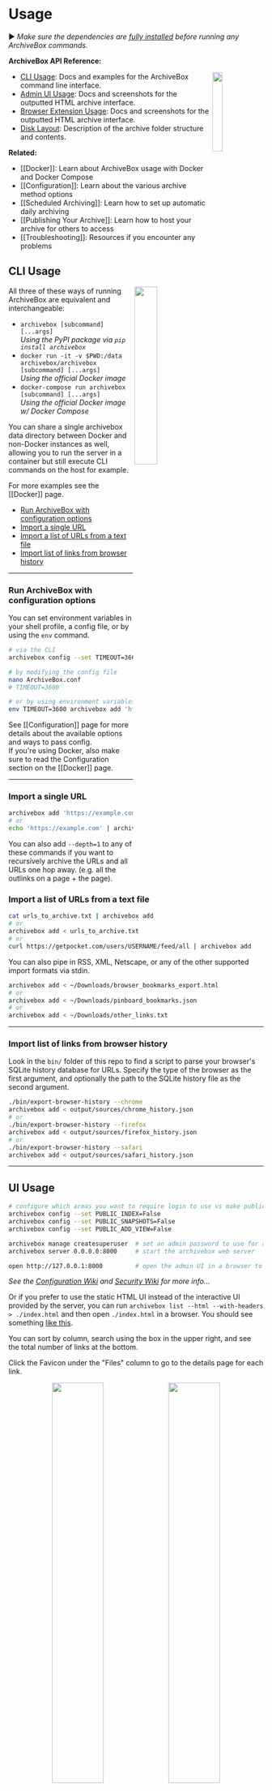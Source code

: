 # Usage

▶️ _Make sure the dependencies are [fully installed](https://github.com/ArchiveBox/ArchiveBox/wiki/Install) before running any ArchiveBox commands._

**ArchiveBox API Reference:**

<img src="https://i.imgur.com/aQZZcku.png" width="20%" align="right"/>

- [CLI Usage](#CLI-Usage): Docs and examples for the ArchiveBox command line interface.
- [Admin UI Usage](#UI-Usage): Docs and screenshots for the outputted HTML archive interface.
- [Browser Extension Usage](#Browser-Extension-Usage): Docs and screenshots for the outputted HTML archive interface.
- [Disk Layout](#Disk-Layout): Description of the archive folder structure and contents.

**Related:**

- [[Docker]]: Learn about ArchiveBox usage with Docker and Docker Compose
- [[Configuration]]: Learn about the various archive method options
- [[Scheduled Archiving]]: Learn how to set up automatic daily archiving
- [[Publishing Your Archive]]: Learn how to host your archive for others to access
- [[Troubleshooting]]: Resources if you encounter any problems

## CLI Usage

<img src="https://i.imgur.com/biVfFYr.png" width="30%" align="right">

All three of these ways of running ArchiveBox are equivalent and interchangeable:

- `archivebox [subcommand] [...args]`  
  *Using the PyPI package via `pip install archivebox`*
- `docker run -it -v $PWD:/data archivebox/archivebox [subcommand] [...args]`  
  *Using the official Docker image*
- `docker-compose run archivebox [subcommand] [...args]`  
  *Using the official Docker image w/ Docker Compose*

You can share a single archivebox data directory between Docker and non-Docker instances as well, allowing you to run the server in a container but still execute CLI commands on the host for example.

For more examples see the [[Docker]] page.

- [Run ArchiveBox with configuration options](#Run-ArchiveBox-with-configuration-options)
- [Import a single URL](#Import-a-single-URL)
- [Import a list of URLs from a text file](#Import-a-list-of-URLs-from-a-text-file)
- [Import list of links from browser history](#Import-list-of-links-from-browser-history)

---

### Run ArchiveBox with configuration options

You can set environment variables in your shell profile, a config file, or by using the `env` command.

```bash
# via the CLI
archivebox config --set TIMEOUT=3600

# by modifying the config file
nano ArchiveBox.conf
# TIMEOUT=3600

# or by using environment variables
env TIMEOUT=3600 archivebox add 'https://example.com'
```

See [[Configuration]] page for more details about the available options and ways to pass config.  
If you're using Docker, also make sure to read the Configuration section on the [[Docker]] page.

---

### Import a single URL

```bash
archivebox add 'https://example.com'
# or
echo 'https://example.com' | archivebox add
```

You can also add `--depth=1` to any of these commands if you want to recursively archive the URLs and all URLs one hop away. (e.g. all the outlinks on a page + the page).

### Import a list of URLs from a text file

```bash
cat urls_to_archive.txt | archivebox add
# or
archivebox add < urls_to_archive.txt
# or
curl https://getpocket.com/users/USERNAME/feed/all | archivebox add
```

You can also pipe in RSS, XML, Netscape, or any of the other supported import formats via stdin.

```bash
archivebox add < ~/Downloads/browser_bookmarks_export.html
# or
archivebox add < ~/Downloads/pinboard_bookmarks.json
# or
archivebox add < ~/Downloads/other_links.txt
```

---

### Import list of links from browser history

Look in the `bin/` folder of this repo to find a script to parse your browser's SQLite history database for URLs.
Specify the type of the browser as the first argument, and optionally the path to the SQLite history file as the second argument.

```bash
./bin/export-browser-history --chrome
archivebox add < output/sources/chrome_history.json
# or
./bin/export-browser-history --firefox
archivebox add < output/sources/firefox_history.json
# or
./bin/export-browser-history --safari
archivebox add < output/sources/safari_history.json
```

---

## UI Usage

```bash
# configure which areas you want to require login to use vs make publicly available
archivebox config --set PUBLIC_INDEX=False
archivebox config --set PUBLIC_SNAPSHOTS=False
archivebox config --set PUBLIC_ADD_VIEW=False

archivebox manage createsuperuser  # set an admin password to use for any areas requiring login
archivebox server 0.0.0.0:8000     # start the archivebox web server

open http://127.0.0.1:8000         # open the admin UI in a browser to view your archive
```

*See the [Configuration Wiki](https://github.com/ArchiveBox/ArchiveBox/wiki/Configuration#public_index--public_snapshots--public_add_view) and [Security Wiki](https://github.com/ArchiveBox/ArchiveBox/wiki/Security-Overview#archiving-private-content) for more info...*

Or if you prefer to use the static HTML UI instead of the interactive UI provided by the server,
you can run `archivebox list --html --with-headers > ./index.html` and then open `./index.html` in a browser.  You should see something [like this](https://archive.sweeting.me).

You can sort by column, search using the box in the upper right, and see the total number of links at the bottom.

Click the Favicon under the "Files" column to go to the details page for each link.

<div align="center">
<img src="https://i.imgur.com/52RjhUM.png" width="45%">
<img src="https://i.imgur.com/Gg9sTyq.png" width="45%">
</div>

### Explanation of buttons in the web UI - admin snapshots list

<img src="https://i.imgur.com/4Sa76Ek.png" alt="Screenshot of buttons at top of Snapshot admin page"/>

A logged-in admin user may perform these operations on one or more snapshots:

- <kbd>Search</kbd> Search text in the Snapshot title, URL, tags, or archived content (supports regex with the default ripgrep search backend, or enable the [Sonic](https://github.com/ArchiveBox/ArchiveBox/blob/dev/docker-compose.yml#L35) full-text search backend in `docker-compose.yml` and set `SEARCH_BACKEND_ENGINE=sonic`, `SEARCH_BACKEND_HOST`, `SEARCH_BACKEND_PASSWORD` for full-text fuzzy searching) https://github.com/ArchiveBox/ArchiveBox/issues/956
- Tags - tag or un-tag snapshots
- <kbd>Title</kbd> Pull the title ( redownload if it was missing, or the title has changed )
- <kbd>Pull</kbd> Download missing/failed outputs/extractors methods ( pdf, wget... etc). Maybe because download failed or interrupted by a reboot or something. This is the default behavior when you add new URL, they will get pulled automatically. https://github.com/ArchiveBox/ArchiveBox#output-formats
- <kbd>Re-Snapshot</kbd> As the name suggests, re-download the page as a separated unique page. Not the same as pull, this one will create a separate entry, and the page is treated as a new URL ending with the date and time #2020-10-24-08:00 https://github.com/ArchiveBox/ArchiveBox#saving-multiple-snapshots-of-a-single-url
- <kbd>Reset</kbd> Delete all type of output and redownload them. In the contrary of snapshot, this will overwrite the files.
- <kbd>Delete</kbd> Delete a snapshot entirely. This action cannot be undone.

## Browser Extension Usage

Get the official [`@tjhorner/archivebox-exporter` Browser Extension](https://github.com/tjhorner/archivebox-exporter):

1. Set your Add page to allow non-logged-in access `archivebox config --set PUBLIC_ADD_VIEW=True` (see [`PUBLIC_ADD_VIEW` in the wiki](https://github.com/ArchiveBox/ArchiveBox/wiki/Configuration#public_index--public_snapshots--public_add_view))
2. Install the extension in your browser:
- [Chrome/Edge/Other Chromium](https://chrome.google.com/webstore/detail/habonpimjphpdnmcfkaockjnffodikoj)
- [Firefox](https://addons.mozilla.org/en-US/firefox/addon/archivebox-exporter/)
3. Set the `BASE_URL` in the extension to your ArchiveBox server's URL, e.g. `https://archivebox.example.com:3000`
4. Test it by archiving some pages from your browser and checking `data/logs/*` and `https://archivebox.example.com:3000/admin/core/archiveresult/`

<img width="400" align="top" alt="chrome web store screenshot" src="https://user-images.githubusercontent.com/511499/215699375-5c98c9bb-56fd-4a46-a990-e5745d46019c.png"><img width="400" align="top" alt="browser extension config screen" src="https://user-images.githubusercontent.com/511499/215702958-4683af8f-7f1e-4b0e-a313-2466b9cf0276.png">

See https://github.com/ArchiveBox/ArchiveBox/issues/577 for more information.

## Disk Layout

The `OUTPUT_DIR` folder (usually whatever folder you run the `archivebox` command in), contains the UI HTML and archived data with the structure outlined below.

```yaml
 - data/
   - index.sqlite3        # Main index of all archived URLs
   - ArchiveBox.conf      # Main config file in ini format

   - archive/
      - 155243135/        # Archived links are stored in folders by timestamp
         - index.json     # Index/details page for individual archived link
         - index.html

         # Archive method outputs:
         - warc/
         - media/
         - git/
         ...

   - sources/             # Each imported URL list is saved as a copy here
      - getpocket.com-1552432264.txt
      - stdin-1552291774.txt
      ...
```

For more info about ArchiveBox's database/filesystem layout and troubleshooting steps:
- https://github.com/ArchiveBox/ArchiveBox/wiki/Security-Overview#output-folder
- https://github.com/ArchiveBox/ArchiveBox/wiki/Upgrading-or-Merging-Archives
- https://github.com/ArchiveBox/ArchiveBox/wiki/Upgrading-or-Merging-Archives#modify-the-archivebox-sqlite3-db-directly
- https://github.com/ArchiveBox/ArchiveBox/wiki/Upgrading-or-Merging-Archives#database-troubleshooting

### Large Archives

I've found it takes about an hour to download 1000 articles, and they'll take up roughly 1GB.  
Those numbers are from running it single-threaded on my i5 machine with 50mbps down. YMMV.

Storage requirements go up immensely if you're using `FETCH_MEDIA=True` and are archiving many pages with audio & video.

You can try to run it in parallel by manually splitting your URLs into separate chunks (though this may not work with `database locked` errors on slower filesystems):
```bash
archivebox add < urls_chunk_1.txt &
archivebox add < urls_chunk_2.txt &
archivebox add < urls_chunk_3.txt &
```
(though this may not be faster if you have a very large collection/main index)

Users have reported running it with 50k+ bookmarks with success (though it will take more RAM while running).

If you already imported a huge list of bookmarks and want to import only new
bookmarks, you can use the `ONLY_NEW` environment variable. This is useful if
you want to import a bookmark dump periodically and want to skip broken links
which are already in the index.

For more info about troubleshooting filesystem permissions, performance, or issues when running on a NAS:
- https://github.com/ArchiveBox/ArchiveBox/wiki/Security-Overview#output-folder
- https://github.com/ArchiveBox/ArchiveBox/wiki/Upgrading-or-Merging-Archives#database-troubleshooting

## SQL Shell Usage

Explore the SQLite3 DB a bit to see whats available using the SQLite3 shell:
```bash
cd ~/archivebox
sqlite3 index.sqlite3

# example usage:
SELECT * FROM snapshot;
UPDATE auth_user SET email = 'someNewEmail@example.com' WHERE username = 'someUsernameHere';
...
```

More info:
- https://github.com/ArchiveBox/ArchiveBox#-sqlpythonfilesystem-usage
- https://github.com/ArchiveBox/ArchiveBox/wiki/Upgrading-or-Merging-Archives#modify-the-archivebox-sqlite3-db-directly
- https://github.com/ArchiveBox/ArchiveBox/wiki/Upgrading-or-Merging-Archives#database-troubleshooting
- https://stackoverflow.com/questions/1074212/how-can-i-see-the-raw-sql-queries-django-is-running

## Python Shell Usage

Explore the Python API a bit to see whats available using the archivebox shell:
```bash
$ archivebox shell
[i] [2020-09-17 16:57:07] ArchiveBox v0.4.21: archivebox shell
    > /Users/squash/Documents/opt/ArchiveBox/data

# Shell Plus Model Imports
from core.models import Snapshot
from django.contrib.admin.models import LogEntry
from django.contrib.auth.models import Group, Permission, User
from django.contrib.contenttypes.models import ContentType
from django.contrib.sessions.models import Session
# Shell Plus Django Imports
from django.core.cache import cache
from django.conf import settings
from django.contrib.auth import get_user_model
from django.db import transaction
from django.db.models import Avg, Case, Count, F, Max, Min, Prefetch, Q, Sum, When
from django.utils import timezone
from django.urls import reverse
from django.db.models import Exists, OuterRef, Subquery
# ArchiveBox Imports
from archivebox.core.models import Snapshot, User
from archivebox import *
    help
    version
    init
    config
    add
    remove
    update
    list
    shell
    server
    status
    manage
    oneshot
    schedule

[i] Welcome to the ArchiveBox Shell!
    https://github.com/ArchiveBox/ArchiveBox/wiki/Usage#Shell-Usage

    Hint: Example use:
        print(Snapshot.objects.filter(is_archived=True).count())
        Snapshot.objects.get(url="https://example.com").as_json()
        add("https://example.com/some/new/url")

# run Python API queries/function calls directly
>>> print(Snapshot.objects.filter(is_archived=True).count())
24

# get help info on an object or function
>>> help(Snapshot)
...

# show raw SQL queries run
>>> from django.db import connection
>>> print(connection.queries)
```

For more info and example usage:
- https://github.com/ArchiveBox/ArchiveBox/wiki/Upgrading-or-Merging-Archives#example-adding-a-new-user-with-a-hashed-password
- https://github.com/ArchiveBox/ArchiveBox/blob/dev/archivebox/main.py
- https://github.com/ArchiveBox/ArchiveBox/blob/dev/archivebox/config.py
- https://github.com/ArchiveBox/ArchiveBox/blob/dev/archivebox/core/models.py
- https://stackoverflow.com/questions/1074212/how-can-i-see-the-raw-sql-queries-django-is-running


## Python API Usage

You can interact with ArchiveBox as a Python library from external scripts or programs.

For example you could create and a script `add_archivebox_url.py` like so:
```python
import os
DATA_DIR = '~/archivebox/data'
os.chdir(DATA_DIR)


from archivebox.main import check_data_folder, setup_django, add, remove, server

check_data_folder(DATA_DIR)
setup_django(DATA_DIR)

add('https://example.com', index_only=True, out_dir=DATA_DIR)
remove(...)
server(...)
...
```

For more information see:
- [ArchiveBox Python API Reference (ReadTheDocs)](https://docs.archivebox.io/en/latest/archivebox.html)
- [ArchiveBox Developer Documentation](https://github.com/ArchiveBox/ArchiveBox#archivebox-development)
- [ArchiveBox Python source code](https://github.com/ArchiveBox/ArchiveBox/blob/dev/archivebox/)
